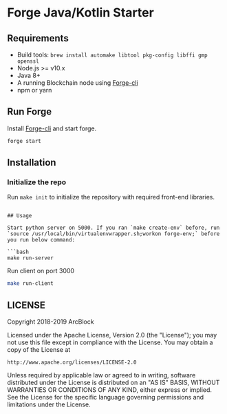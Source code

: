# Forge Java/Kotlin Starter

## Requirements

- Build tools: `brew install automake libtool pkg-config libffi gmp openssl`
- Node.js >= v10.x
- Java 8+
- A running Blockchain node using [Forge-cli](https://docs.arcblock.io/forge/latest/tools/forge_cli.html)
- npm or yarn

## Run Forge

Install [Forge-cli](https://docs.arcblock.io/forge/latest/tools/forge_cli.html) and start forge.

``` bash
forge start
```

## Installation

### Initialize the repo

Run `make init` to initialize the repository with required front-end libraries.

```

## Usage

Start python server on 5000. If you ran `make create-env` before, run `source /usr/local/bin/virtualenvwrapper.sh;workon forge-env;` before you run below command:

```bash
make run-server
```

Run client on port 3000

```bash
make run-client
```

## LICENSE

Copyright 2018-2019 ArcBlock

Licensed under the Apache License, Version 2.0 (the "License");
you may not use this file except in compliance with the License.
You may obtain a copy of the License at

    http://www.apache.org/licenses/LICENSE-2.0

Unless required by applicable law or agreed to in writing, software
distributed under the License is distributed on an "AS IS" BASIS,
WITHOUT WARRANTIES OR CONDITIONS OF ANY KIND, either express or implied.
See the License for the specific language governing permissions and
limitations under the License.
